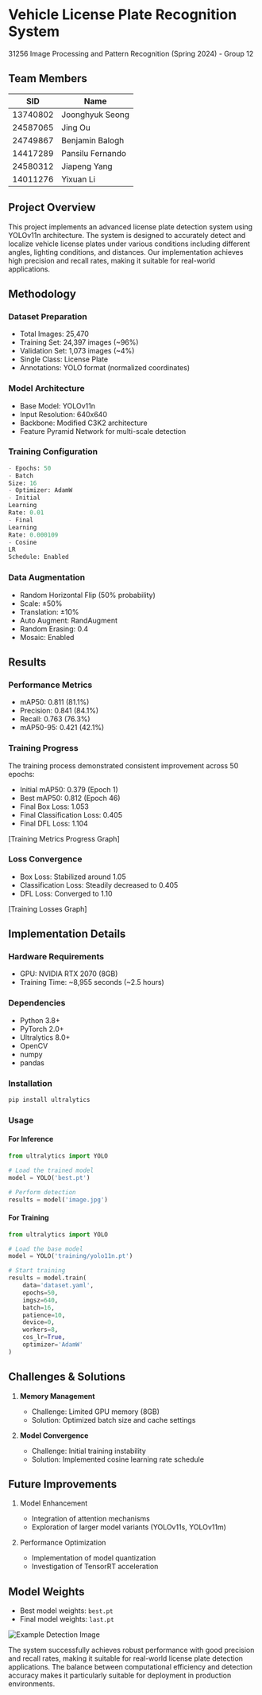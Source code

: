 # Vehicle License Plate Recognition System

31256 Image Processing and Pattern Recognition (Spring 2024) - Group 12

## Team Members

| SID      | Name             |
|----------|------------------|
| 13740802 | Joonghyuk Seong  |
| 24587065 | Jing Ou          |
| 24749867 | Benjamin Balogh  |
| 14417289 | Pansilu Fernando |
| 24580312 | Jiapeng Yang     |
| 14011276 | Yixuan Li        |

## Project Overview

This project implements an advanced license plate detection system using YOLOv11n architecture. The system is designed
to accurately detect and localize vehicle license plates under various conditions including different angles, lighting
conditions, and distances. Our implementation achieves high precision and recall rates, making it suitable for
real-world applications.

## Methodology

### Dataset Preparation

- Total Images: 25,470
- Training Set: 24,397 images (~96%)
- Validation Set: 1,073 images (~4%)
- Single Class: License Plate
- Annotations: YOLO format (normalized coordinates)

### Model Architecture

- Base Model: YOLOv11n
- Input Resolution: 640x640
- Backbone: Modified C3K2 architecture
- Feature Pyramid Network for multi-scale detection

### Training Configuration

```python
- Epochs: 50
- Batch
Size: 16
- Optimizer: AdamW
- Initial
Learning
Rate: 0.01
- Final
Learning
Rate: 0.000109
- Cosine
LR
Schedule: Enabled
```

### Data Augmentation

- Random Horizontal Flip (50% probability)
- Scale: ±50%
- Translation: ±10%
- Auto Augment: RandAugment
- Random Erasing: 0.4
- Mosaic: Enabled

## Results

### Performance Metrics

- mAP50: 0.811 (81.1%)
- Precision: 0.841 (84.1%)
- Recall: 0.763 (76.3%)
- mAP50-95: 0.421 (42.1%)

### Training Progress

The training process demonstrated consistent improvement across 50 epochs:

- Initial mAP50: 0.379 (Epoch 1)
- Best mAP50: 0.812 (Epoch 46)
- Final Box Loss: 1.053
- Final Classification Loss: 0.405
- Final DFL Loss: 1.104

[Training Metrics Progress Graph]

### Loss Convergence

- Box Loss: Stabilized around 1.05
- Classification Loss: Steadily decreased to 0.405
- DFL Loss: Converged to 1.10

[Training Losses Graph]

## Implementation Details

### Hardware Requirements

- GPU: NVIDIA RTX 2070 (8GB)
- Training Time: ~8,955 seconds (~2.5 hours)

### Dependencies

- Python 3.8+
- PyTorch 2.0+
- Ultralytics 8.0+
- OpenCV
- numpy
- pandas

### Installation

```bash
pip install ultralytics
```

### Usage

#### For Inference

```python
from ultralytics import YOLO

# Load the trained model
model = YOLO('best.pt')

# Perform detection
results = model('image.jpg')
```

#### For Training

```python
from ultralytics import YOLO

# Load the base model
model = YOLO('training/yolo11n.pt')

# Start training
results = model.train(
    data='dataset.yaml',
    epochs=50,
    imgsz=640,
    batch=16,
    patience=10,
    device=0,
    workers=8,
    cos_lr=True,
    optimizer='AdamW'
)
```

## Challenges & Solutions

1. **Memory Management**
    - Challenge: Limited GPU memory (8GB)
    - Solution: Optimized batch size and cache settings

2. **Model Convergence**
    - Challenge: Initial training instability
    - Solution: Implemented cosine learning rate schedule

## Future Improvements

1. Model Enhancement
    - Integration of attention mechanisms
    - Exploration of larger model variants (YOLOv11s, YOLOv11m)

2. Performance Optimization
    - Implementation of model quantization
    - Investigation of TensorRT acceleration

## Model Weights

- Best model weights: `best.pt`
- Final model weights: `last.pt`

![Example Detection Image](https://i.imgur.com/tFn56hE.jpeg)

The system successfully achieves robust performance with good precision and recall rates, making it suitable for
real-world license plate detection applications. The balance between computational efficiency and detection accuracy
makes it particularly suitable for deployment in production environments.